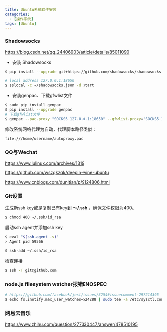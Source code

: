 ```yaml
---
title: Ubuntu系统软件安装
categories:
  - [操作系统]
tags: [Ubuntu]
---
```


### Shadowsocks

https://blog.csdn.net/qq_24406903/article/details/85011090

* 安装 Shadowsocks

```bash
$ pip install --upgrade git+https://github.com/shadowsocks/shadowsocks.git@master

# local address 127.0.0.1:18650
$ sslocal -c ~/shadowsocks.json -d start
```

* 安装genpac、下载gfwlist文件

```bash
$ sudo pip install genpac
$ pip install --upgrade genpac
# 下载gfwlist文件
$ genpac --pac-proxy "SOCKS5 127.0.0.1:18650" --gfwlist-proxy="SOCKS5 127.0.0.1:18650" --gfwlist-url=https://raw.githubusercontent.com/gfwlist/gfwlist/master/gfwlist.txt --output="autoproxy.pac"
```

修改系统网络代理为自动，代理脚本路径类似：

```
file:///home/username/autoproxy.pac
```

### QQ与Wechat

https://www.lulinux.com/archives/1319

https://github.com/wszqkzqk/deepin-wine-ubuntu

https://www.cnblogs.com/dunitian/p/9124806.html


### Git设置

生成新ssh key或是复制已有key到 **～/.ssh** ，确保文件权限为400。

```bash
$ chmod 400 ~/.ssh/id_rsa
```

启动ssh agent并添加ssh key

```bash
$ eval "$(ssh-agent -s)"
> Agent pid 59566

$ ssh-add ~/.ssh/id_rsa
```

检查连接

```bash
$ ssh -T git@github.com
```
### node.js filesystem watcher报错ENOSPEC

```bash
# https://github.com/facebook/jest/issues/3254#issuecomment-297214395
$ echo fs.inotify.max_user_watches=524288 | sudo tee -a /etc/sysctl.conf && sudo sysctl -p
```

### 网易云音乐

https://www.zhihu.com/question/277330447/answer/478510195
